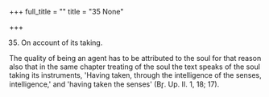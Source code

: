 +++
full_title = ""
title = "35 None"

+++


35. On account of its taking.

The quality of being an agent has to be attributed to the soul for that reason also that in the same chapter treating of the soul the text speaks of the soul taking its instruments, 'Having taken, through the intelligence of the senses, intelligence,' and 'having taken the senses' (Br̥. Up. II. 1, 18; 17).

